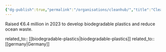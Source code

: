 ```yaml
---
{"dg-publish":true,"permalink":"/organisations/cleanhub/","title":"CleanHub"}
---
```



Raised €6.4 million in 2023 to develop biodegradable plastics and reduce ocean waste.

related_to:: [[biodegradable-plastics\|biodegradable-plastics]]
related_to:: [[germany\|Germany]]
